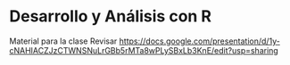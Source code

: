 # Desarrollo y Análisis con R
Material para la clase
Revisar https://docs.google.com/presentation/d/1y-cNAHIACZJzCTWNSNuLrGBb5rMTa8wPLySBxLb3KnE/edit?usp=sharing
